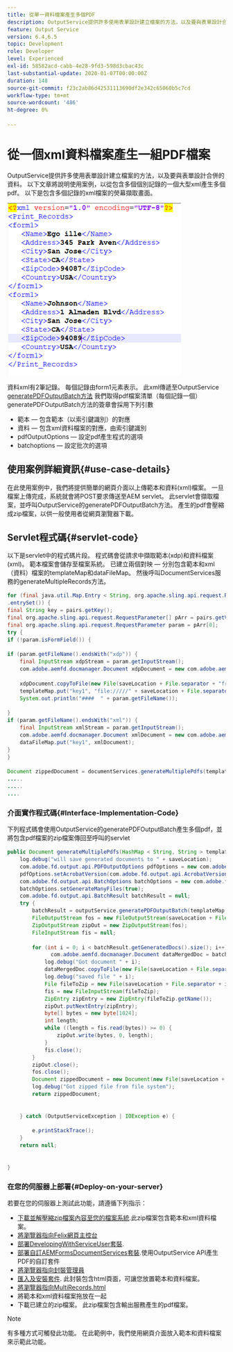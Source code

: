 ```yaml
---
title: 從單一資料檔案產生多個PDF
description: OutputService提供許多使用表單設計建立檔案的方法，以及要與表單設計合併的資料。 瞭解如何從包含多個個別記錄的一個大型xml產生多個PDF。
feature: Output Service
version: 6.4,6.5
topic: Development
role: Developer
level: Experienced
exl-id: 58582acd-cabb-4e28-9fd3-598d3cbac43c
last-substantial-update: 2020-01-07T00:00:00Z
duration: 148
source-git-commit: f23c2ab86d42531113690df2e342c65060b5c7cd
workflow-type: tm+mt
source-wordcount: '486'
ht-degree: 0%

---
```


# 從一個xml資料檔案產生一組PDF檔案

OutputService提供許多使用表單設計建立檔案的方法，以及要與表單設計合併的資料。 以下文章將說明使用案例，以從包含多個個別記錄的一個大型xml產生多個pdf。
以下是包含多個記錄的xml檔案的熒幕擷取畫面。

![multi-record-xml](assets/multi-record-xml.PNG)

資料xml有2筆記錄。 每個記錄由form1元素表示。 此xml傳遞至OutputService [generatePDFOutputBatch方法](https://helpx.adobe.com/aem-forms/6/javadocs/com/adobe/fd/output/api/OutputService.html) 我們取得pdf檔案清單（每個記錄一個） generatePDFOutputBatch方法的簽章會採用下列引數

* 範本 — 包含範本（以索引鍵識別）的對應
* 資料 — 包含xml資料檔案的對應，由索引鍵識別
* pdfOutputOptions — 設定pdf產生程式的選項
* batchoptions — 設定批次的選項



## 使用案例詳細資訊{#use-case-details}

在此使用案例中，我們將提供簡單的網頁介面以上傳範本和資料(xml)檔案。 一旦檔案上傳完成，系統就會將POST要求傳送至AEM servlet。 此servlet會擷取檔案，並呼叫OutputService的generatePDFOutputBatch方法。 產生的pdf會壓縮成zip檔案，以供一般使用者從網頁瀏覽器下載。

## Servlet程式碼{#servlet-code}

以下是servlet中的程式碼片段。 程式碼會從請求中擷取範本(xdp)和資料檔案(xml)。 範本檔案會儲存至檔案系統。 已建立兩個對映 — 分別包含範本和xml（資料）檔案的templateMap和dataFileMap。 然後呼叫DocumentServices服務的generateMultipleRecords方法。

```java
for (final java.util.Map.Entry < String, org.apache.sling.api.request.RequestParameter[] > pairs: params
.entrySet()) {
final String key = pairs.getKey();
final org.apache.sling.api.request.RequestParameter[] pArr = pairs.getValue();
final org.apache.sling.api.request.RequestParameter param = pArr[0];
try {
if (!param.isFormField()) {

if (param.getFileName().endsWith("xdp")) {
    final InputStream xdpStream = param.getInputStream();
    com.adobe.aemfd.docmanager.Document xdpDocument = new com.adobe.aemfd.docmanager.Document(xdpStream);

    xdpDocument.copyToFile(new File(saveLocation + File.separator + "fromui.xdp"));
    templateMap.put("key1", "file://///" + saveLocation + File.separator + "fromui.xdp");
    System.out.println("####  " + param.getFileName());

}
if (param.getFileName().endsWith("xml")) {
    final InputStream xmlStream = param.getInputStream();
    com.adobe.aemfd.docmanager.Document xmlDocument = new com.adobe.aemfd.docmanager.Document(xmlStream);
    dataFileMap.put("key1", xmlDocument);
}
}

Document zippedDocument = documentServices.generateMultiplePdfs(templateMap, dataFileMap,saveLocation);
.....
.....
....
```

### 介面實作程式碼{#Interface-Implementation-Code}

下列程式碼會使用OutputService的generatePDFOutputBatch產生多個pdf，並將包含pdf檔案的zip檔案傳回至呼叫的servlet

```java
public Document generateMultiplePdfs(HashMap < String, String > templateMap, HashMap < String, Document > dataFileMap, String saveLocation) {
    log.debug("will save generated documents to " + saveLocation);
    com.adobe.fd.output.api.PDFOutputOptions pdfOptions = new com.adobe.fd.output.api.PDFOutputOptions();
    pdfOptions.setAcrobatVersion(com.adobe.fd.output.api.AcrobatVersion.Acrobat_11);
    com.adobe.fd.output.api.BatchOptions batchOptions = new com.adobe.fd.output.api.BatchOptions();
    batchOptions.setGenerateManyFiles(true);
    com.adobe.fd.output.api.BatchResult batchResult = null;
    try {
        batchResult = outputService.generatePDFOutputBatch(templateMap, dataFileMap, pdfOptions, batchOptions);
        FileOutputStream fos = new FileOutputStream(saveLocation + File.separator + "zippedfile.zip");
        ZipOutputStream zipOut = new ZipOutputStream(fos);
        FileInputStream fis = null;

        for (int i = 0; i < batchResult.getGeneratedDocs().size(); i++) {
              com.adobe.aemfd.docmanager.Document dataMergedDoc = batchResult.getGeneratedDocs().get(i);
            log.debug("Got document " + i);
            dataMergedDoc.copyToFile(new File(saveLocation + File.separator + i + ".pdf"));
            log.debug("saved file " + i);
            File fileToZip = new File(saveLocation + File.separator + i + ".pdf");
            fis = new FileInputStream(fileToZip);
            ZipEntry zipEntry = new ZipEntry(fileToZip.getName());
            zipOut.putNextEntry(zipEntry);
            byte[] bytes = new byte[1024];
            int length;
            while ((length = fis.read(bytes)) >= 0) {
                zipOut.write(bytes, 0, length);
            }
            fis.close();
        }
        zipOut.close();
        fos.close();
        Document zippedDocument = new Document(new File(saveLocation + File.separator + "zippedfile.zip"));
        log.debug("Got zipped file from file system");
        return zippedDocument;


    } catch (OutputServiceException | IOException e) {

        e.printStackTrace();
    }
    return null;


}
```

### 在您的伺服器上部署{#Deploy-on-your-server}

若要在您的伺服器上測試此功能，請遵循下列指示：

* [下載並解壓縮zip檔案內容至您的檔案系統](assets/mult-records-template-and-xml-file.zip).此zip檔案包含範本和xml資料檔案。
* [將瀏覽器指向Felix網頁主控台](http://localhost:4502/system/console/bundles)
* [部署DevelopingWithServiceUser套裝](/help/forms/assets/common-osgi-bundles/DevelopingWithServiceUser.jar).
* [部署自訂AEMFormsDocumentServices套裝](/help/forms/assets/common-osgi-bundles/AEMFormsDocumentServices.core-1.0-SNAPSHOT.jar).使用OutputService API產生PDF的自訂套件
* [將瀏覽器指向封裝管理員](http://localhost:4502/crx/packmgr/index.jsp)
* [匯入及安裝套件](assets/generate-multiple-pdf-from-xml.zip). 此封裝包含html頁面，可讓您放置範本和資料檔案。
* [將瀏覽器指向MultiRecords.html](http://localhost:4502/content/DocumentServices/Multirecord.html？)
* 將範本和xml資料檔案拖放在一起
* 下載已建立的zip檔案。 此zip檔案包含輸出服務產生的pdf檔案。

>[!NOTE]
>有多種方式可觸發此功能。 在此範例中，我們使用網頁介面放入範本和資料檔案來示範此功能。

